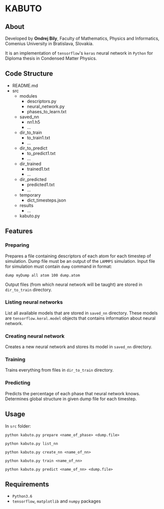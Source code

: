 # KABUTO
## About
Developed by **Ondrej Bily**, Faculty of Mathematics, Physics and Informatics, Comenius University in Bratislava, Slovakia. 

It is an implementation of `tensorflow`'s `keras` neural network in `Python` for Diploma thesis in Condensed Matter Physics.

## Code Structure
* README.md
* src
    * modules
        * descriptors.py
        * neural_network.py
        * phases_to_learn.txt
    * saved_nn
        * nn1.h5
        * ...
    * dir_to_train
        * to_train1.txt
        * ...
    * dir_to_predict
        * to_predict1.txt
        * ...
    * dir_trained
        * trained1.txt
        * ...
    * dir_predicted
        * predicted1.txt
        * ...
    * temporary
        * dict_timesteps.json
    * results
        * ...
    * kabuto.py

## Features

### Preparing
Prepares a file containing descriptors of each atom for each timestep of simulation. Dump file must be an output of the `LAMMPS` simulation. Input file for simulation must contain `dump` command in format:

    dump myDump all atom 100 dump.atom
    
Output files (from which neural network will be taught) are stored in `dir_to_train` directory.

### Listing neural networks
List all available models that are stored in `saved_nn` directory. These models are `tensorflow.keral.model` objects that contains information about neural network. 

### Creating neural network
Creates a new neural network and stores its model in `saved_nn` directory.

### Training
Trains everything from files in `dir_to_train` directory.

### Predicting
Predicts the percentage of each phase that neural network knows. Determines global structure in given dump file for each timestep. 

## Usage
In `src` folder:

    python kabuto.py prepare <name_of_phase> <dump.file>
    
    python kabuto.py list_nn
    
    python kabuto.py create_nn <name_of_nn>
    
    python kabuto.py train <name_of_nn>
    
    python kabuto.py predict <name_of_nn> <dump.file>
    
## Requirements
* `Python3.6`
* `tensorflow`, `matplotlib` and `numpy` packages